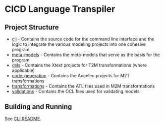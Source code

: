 # CICD Language Transpiler

## Project Structure

- [cli](./cli/) - Contains the source code for the command line interface and the logic to integrate the various modeling projects into one cohesive program
- [meta-models](./meta-models/) - Contains the meta-models that serve as the basis for the program
- [dsls](./dsls/) - Contains the Xtext projects for T2M transformations (where applicable)
- [code-generation](./code-generation/) - Contains the Acceleo projects for M2T transformations
- [transformations](./cli/src/main/resources/transformations/) - Contains the ATL files used in M2M transformations
- [validations](./cli/src/main/resources/validations/) - Contains the OCL files used for validating models

## Building and Running

See [CLI README](./cli/README.MD).
